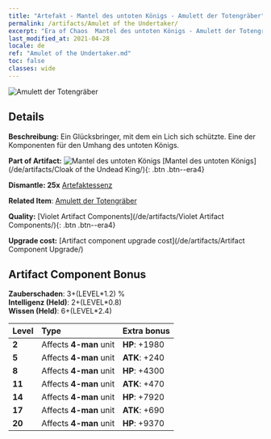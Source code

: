 ```yaml
---
title: "Artefakt - Mantel des untoten Königs - Amulett der Totengräber"
permalink: /artifacts/Amulet of the Undertaker/
excerpt: "Era of Chaos  Mantel des untoten Königs - Amulett der Totengräber. Ein Glücksbringer, mit dem ein Lich sich schützte. Eine der Komponenten für den Umhang des untoten Königs."
last_modified_at: 2021-04-28
locale: de
ref: "Amulet of the Undertaker.md"
toc: false
classes: wide
---
```


 ![Amulett der Totengräber](/images/t/artifact_40321.png)



## Details

 **Beschreibung:** Ein Glücksbringer, mit dem ein Lich sich schützte. Eine der Komponenten für den Umhang des untoten Königs.

 **Part of Artifact:** ![Mantel des untoten Königs](/images/t/icon_artifact_32.png) [Mantel des untoten Königs](/de/artifacts/Cloak of the Undead King/){: .btn .btn--era4}

 **Dismantle: 25x** [Artefaktessenz](/ItemsDE/con_905/)

 **Related Item**: [Amulett der Totengräber](/ItemsDE/art_129/)

 **Quality:** [Violet Artifact Components](/de/artifacts/Violet Artifact Components/){: .btn .btn--era4}

 **Upgrade cost:** [Artifact component upgrade cost](/de/artifacts/Artifact Component Upgrade/)

## Artifact Component Bonus

  **Zauberschaden**: 3+(LEVEL\*1.2) %<br/>**Intelligenz (Held)**: 2+(LEVEL\*0.8)<br/>**Wissen (Held)**: 6+(LEVEL\*2.4)

  |  Level  | Type |    Extra bonus  | 
  |:--------|:-----|:----------------| 
  | **2** | Affects **4-man** unit | **HP**: +1980 | 
  | **5** | Affects **4-man** unit | **ATK**: +240 | 
  | **8** | Affects **4-man** unit | **HP**: +4300 | 
  | **11** | Affects **4-man** unit | **ATK**: +470 | 
  | **14** | Affects **4-man** unit | **HP**: +7920 | 
  | **17** | Affects **4-man** unit | **ATK**: +690 | 
  | **20** | Affects **4-man** unit | **HP**: +9370 | 
